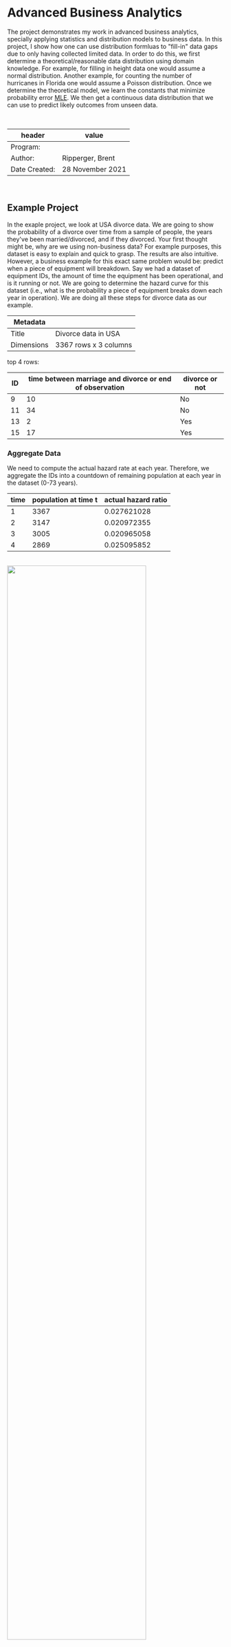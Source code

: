 # Advanced Business Analytics

The project demonstrates my work in advanced business analytics, specially applying statistics and distribution models to business data. In this project, I show how one can use distribution formluas to "fill-in" data gaps due to only having collected limited data. In order to do this, we first determine a theoretical/reasonable data distribution using domain knowledge. For example, for filling in height data one would assume a normal distribution. Another example, for counting the number of hurricanes in Florida one would assume a Poisson distribution. Once we determine the theoretical model, we learn the constants that minimize probability error [MLE](https://towardsdatascience.com/probability-concepts-explained-maximum-likelihood-estimation-c7b4342fdbb1). We then get a continuous data distribution that we can use to predict likely outcomes from unseen data.

<br>

|header            |value                                                                              |
|------------------|-----------------------------------------------------------------------------------|
|Program:          |                                                                                   |
|Author:           |Ripperger, Brent                                                                   |
|Date Created:     |28 November 2021                                                                   |

<br>

## Example Project

In the exaple project, we look at USA divorce data. We are going to show the probability of a divorce over time from a sample of people, the years they've been married/divorced, and if they divorced. Your first thought might be, why are we using non-business data? For example purposes, this dataset is easy to explain and quick to grasp. The results are also intuitive. However, a business example for this exact same problem would be: predict when a piece of equipment will breakdown. Say we had a dataset of equipment IDs, the amount of time the equipment has been operational, and is it running or not. We are going to determine the hazard curve for this dataset (i.e., what is the probability a piece of equipment breaks down each year in operation). We are doing all these steps for divorce data as our example. 

|Metadata  |                      |
|----------|----------------------|
|Title     |Divorce data in USA   |
|Dimensions|3367 rows x 3 columns |

top 4 rows:

|ID |time between marriage and divorce or end of observation|divorce or not|
|---|-------------------------------------------------------|--------------|
|9  |10                                                     |No            |
|11 |34                                                     |No            |
|13 |2                                                      |Yes           |
|15 |17                                                     |Yes           |

### Aggregate Data

We need to compute the actual hazard rate at each year. Therefore, we aggregate the IDs into a countdown of remaining population at each year in the dataset (0-73 years). 

|time|population at time t|actual hazard ratio|
|----|--------------------|--------------|
|1   |3367                |0.027621028   |
|2   |3147                |0.020972355   |
|3   |3005                |0.020965058   |
|4   |2869                |0.025095852   |

<br>

<img align="left" src="https://bmripper.github.io/hazard_ratio.png" width=80% height=80% />
